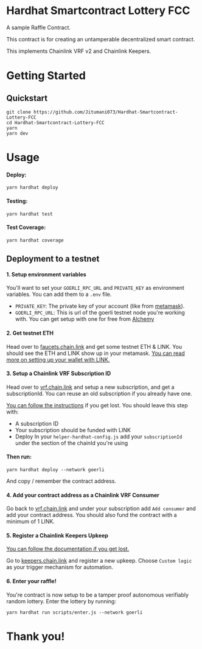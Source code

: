 # Hardhat Smartcontract Lottery FCC

A sample Raffle Contract.

This contract is for creating an untamperable decentralized smart contract.

This implements Chainlink VRF v2 and Chainlink Keepers.

# Getting Started

## Quickstart

```
git clone https://github.com/Jitumani073/Hardhat-Smartcontract-Lottery-FCC
cd Hardhat-Smartcontract-Lottery-FCC
yarn
yarn dev
```
# Usage

#### Deploy:

`yarn hardhat deploy`

#### Testing:

`yarn hardhat test`

#### Test Coverage:

`yarn hardhat coverage`

## Deployment to a testnet

#### 1. Setup environment variables

You'll want to set your `GOERLI_RPC_URL` and `PRIVATE_KEY` as environment variables. You can add them to a `.env` file.

- `PRIVATE_KEY`: The private key of your account (like from [metamask](https://metamask.io/)).
- `GOERLI_RPC_URL`: This is url of the goerli testnet node you're working with. You can get setup with one for free from [Alchemy](https://www.alchemy.com/)

#### 2. Get testnet ETH

Head over to [faucets.chain.link](https://faucets.chain.link/) and get some testnet ETH & LINK. You should see the ETH and LINK show up in your metamask. [You can read more on setting up your wallet with LINK.](https://docs.chain.link/docs/deploy-your-first-contract/#install-and-fund-your-metamask-wallet)

#### 3. Setup a Chainlink VRF Subscription ID

Head over to [vrf.chain.link](https://vrf.chain.link/) and setup a new subscription, and get a subscriptionId. You can reuse an old subscription if you already have one.

[You can follow the instructions](https://docs.chain.link/docs/vrf/v2/subscription/examples/get-a-random-number/) if you get lost. You should leave this step with:

- A subscription ID
- Your subscription should be funded with LINK
- Deploy
  In your `helper-hardhat-config.js` add your `subscriptionId` under the section of the chainId you're using

#### Then run:

`yarn hardhat deploy --network goerli`

And copy / remember the contract address.

#### 4. Add your contract address as a Chainlink VRF Consumer

Go back to [vrf.chain.link](https://vrf.chain.link/) and under your subscription add `Add consumer` and add your contract address. You should also fund the contract with a minimum of 1 LINK.

#### 5. Register a Chainlink Keepers Upkeep

[You can follow the documentation if you get lost.](https://docs.chain.link/docs/chainlink-automation/compatible-contracts/)

Go to [keepers.chain.link](https://automation.chain.link/new) and register a new upkeep. Choose `Custom logic` as your trigger mechanism for automation.

#### 6. Enter your raffle!

You're contract is now setup to be a tamper proof autonomous verifiably random lottery. Enter the lottery by running:

`yarn hardhat run scripts/enter.js --network goerli`

# Thank you!

